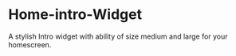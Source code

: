 # Home-intro-Widget

A stylish Intro widget with ability of size medium and large for your homescreen.
